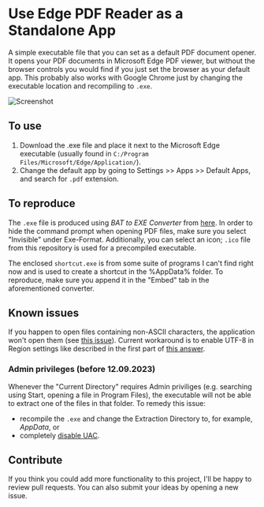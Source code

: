 # Use Edge PDF Reader as a Standalone App

A simple executable file that you can set as a default PDF document opener. It opens your PDF documents in Microsoft Edge PDF viewer, but without the browser controls you would find if you just set the browser as your default app. This probably also works with Google Chrome just by changing the executable location and recompiling to `.exe`.

![Screenshot](https://raw.githubusercontent.com/benquick123/Edge-PDF-Standalone-Reader/main/screenshot.png "Screenshot")

## To use

1. Download the .exe file and place it next to the Microsoft Edge executable (usually found in `C:/Program Files/Microsoft/Edge/Application/`). 
2. Change the default app by going to Settings >> Apps >> Default Apps, and search for `.pdf` extension.

## To reproduce

The `.exe` file is produced using _BAT to EXE Converter_ from [here](https://bat-to-exe-converter-x64.en.softonic.com/). In order to hide the command prompt when opening PDF files, make sure you select "Invisible" under Exe-Format. Additionally, you can select an icon; `.ico` file from this repository is used for a precompiled executable.

The enclosed `shortcut.exe` is from some suite of programs I can't find right now and is used to create a shortcut in the %AppData% folder. To reproduce, make sure you append it in the "Embed" tab in the aforementioned converter.

## Known issues

If you happen to open files containing non-ASCII characters, the application won't open them (see [this issue](https://github.com/benquick123/Edge-PDF-Standalone-Reader/issues/1#issue-1501492665)). Current workaround is to enable UTF-8 in Region settings like described in the first part of [this answer](https://stackoverflow.com/a/57134096/8094700).

### Admin privileges (before 12.09.2023)

Whenever the "Current Directory" requires Admin priviliges (e.g. searching using Start, opening a file in Program Files), the executable will not be able to extract one of the files in that folder. To remedy this issue:
- recompile the `.exe` and change the Extraction Directory to, for example, *AppData*, or
- completely [disable UAC](https://www.tenforums.com/tutorials/112488-enable-disable-user-account-control-uac-windows.html#:~:text=prompt%20when%20enabled-,OPTION%20ONE,Enable%20or%20Disable%20User%20Account%20Control%20(UAC)%20in%20Local%20Security%20Policy,-The%20Local%20Security).

## Contribute

If you think you could add more functionality to this project, I'll be happy to review pull requests. You can also submit your ideas by opening a new issue.

